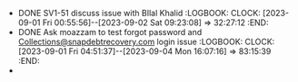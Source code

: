 - DONE SV1-51 discuss issue with BIlal Khalid
  :LOGBOOK:
  CLOCK: [2023-09-01 Fri 00:55:56]--[2023-09-02 Sat 09:23:08] =>  32:27:12
  :END:
- DONE Ask moazzam to test forgot password and Collections@snapdebtrecovery.com login issue
  :LOGBOOK:
  CLOCK: [2023-09-01 Fri 04:51:37]--[2023-09-04 Mon 16:07:16] =>  83:15:39
  :END:
-